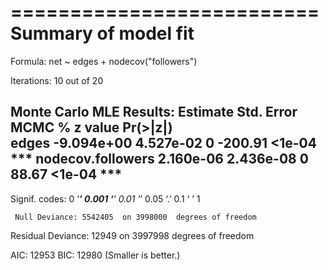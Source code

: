 ==========================
Summary of model fit
==========================

Formula:   net ~ edges + nodecov("followers")

Iterations:  10 out of 20 

Monte Carlo MLE Results:
                    Estimate Std. Error MCMC % z value Pr(>|z|)    
edges             -9.094e+00  4.527e-02      0 -200.91   <1e-04 ***
nodecov.followers  2.160e-06  2.436e-08      0   88.67   <1e-04 ***
---
Signif. codes:  0 ‘***’ 0.001 ‘**’ 0.01 ‘*’ 0.05 ‘.’ 0.1 ‘ ’ 1

     Null Deviance: 5542405  on 3998000  degrees of freedom
 Residual Deviance:   12949  on 3997998  degrees of freedom
 
AIC: 12953    BIC: 12980    (Smaller is better.) 